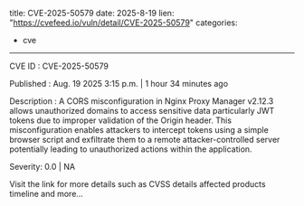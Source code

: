  
title: CVE-2025-50579
date: 2025-8-19
lien: "https://cvefeed.io/vuln/detail/CVE-2025-50579"
categories:
  - cve
---

CVE ID : CVE-2025-50579

Published :  Aug. 19
2025
3:15 p.m. | 1 hour
34 minutes ago

Description : A CORS misconfiguration in Nginx Proxy Manager v2.12.3 allows unauthorized domains to access sensitive data
particularly JWT tokens
due to improper validation of the Origin header. This misconfiguration enables attackers to intercept tokens using a simple browser script and exfiltrate them to a remote attacker-controlled server
potentially leading to unauthorized actions within the application.

Severity: 0.0 | NA

Visit the link for more details
such as CVSS details
affected products
timeline
and more...
